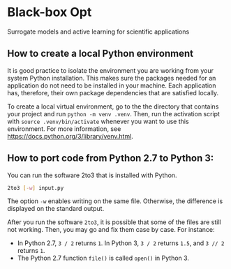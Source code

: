 # Black-box Opt

Surrogate models and active learning for scientific applications

## How to create a local Python environment

It is good practice to isolate the environment you are working from your system Python installation. This makes sure the packages needed for an application do not need to be installed in your machine. Each application has, therefore, their own package dependencies that are satisfied locally.

To create a local virtual environment, go to the the directory that contains your project and run `python -m venv .venv`. Then, run the activation script with `source .venv/bin/activate` whenever you want to use this environment. For more information, see https://docs.python.org/3/library/venv.html.

## How to port code from Python 2.7 to Python 3:

You can run the software 2to3 that is installed with Python.

```sh
2to3 [-w] input.py
```

The option `-w` enables writing on the same file. Otherwise, the difference is displayed on the standard output.

After you run the software `2to3`, it is possible that some of the files are still not working. Then, you may go and fix them case by case. For instance:

- In Python 2.7, `3 / 2` returns `1`. In Python 3, `3 / 2` returns `1.5`, and `3 // 2` returns `1`.
- The Python 2.7 function `file()` is called `open()` in Python 3.
